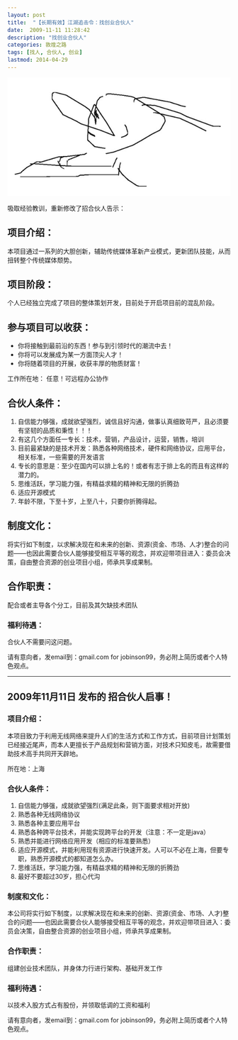 ```yaml
---
layout: post
title:  "【长期有效】江湖追击令：找创业合伙人"
date:  2009-11-11 11:28:42
description: "找创业合伙人"
categories: 敦煌之路
tags: [找人, 合伙人, 创业]
lastmod: 2014-04-29
--- 
```


![手画头像](/static/images/手画头像.jpg)

吸取经验教训，重新修改了招合伙人告示：

## 项目介绍： ##

本项目通过一系列的大胆创新，辅助传统媒体革新产业模式，更新团队技能，从而扭转整个传统媒体颓势。

## 项目阶段： ##

个人已经独立完成了项目的整体策划开发，目前处于开启项目前的混乱阶段。

## 参与项目可以收获： ##

+ 你将接触到最前沿的东西！参与到引领时代的潮流中去！
+ 你将可以发展成为某一方面顶尖人才！
+ 你将随着项目的开展，收获丰厚的物质财富！

工作所在地：
任意！可远程办公协作

## 合伙人条件： ##

1. 自信能力够强，成就欲望强烈，诚信且好沟通，做事认真细致苛严，且必须要有坚韧的品质和秉性！！！
2. 有这几个方面任一专长：技术，营销，产品设计，运营，销售，培训
3. 目前最紧缺的是技术开发：熟悉各种网络技术，硬件和网络协议，应用平台，相关标准，一些需要的开发语言
4. 专长的意思是：至少在国内可以排上名的！或者有志于排上名的而且有这样的潜力的。
5. 思维活跃，学习能力强，有精益求精的精神和无限的折腾劲
6. 适应开源模式
7. 年龄不限，下至十岁，上至八十，只要你折腾得起。

## 制度文化： ##

将实行如下制度，以求解决现在和未来的创新、资源(资金、市场、人才)整合的问题——也因此需要合伙人能够接受相互平等的观念，并欢迎带项目进入：委员会决策，自由整合资源的创业项目小组，师承共享成果制。

## 合作职责： ##

配合或者主导各个分工，目前及其欠缺技术团队

### 福利待遇： ###

合伙人不需要问这问题。

请有意向者，发email到：gmail.com for jobinson99，务必附上简历或者个人特色观点。

-------------------------------------------------------------------------------

## 2009年11月11日 发布的 招合伙人启事！ ##

### 项目介绍： ###

本项目致力于利用无线网络来提升人们的生活方式和工作方式，目前项目计划策划已经接近尾声，而本人更擅长于产品规划和营销方面，对技术只知皮毛，故需要借助技术高手共同开天辟地。

所在地：上海

### 合伙人条件： ###

1. 自信能力够强，成就欲望强烈(满足此条，则下面要求相对开放)
2. 熟悉各种无线网络协议
3. 熟悉各种主要应用平台
4. 熟悉各种跨平台技术，并能实现跨平台的开发（注意：不一定是java）
5. 熟悉并能进行网络应用开发（相应的标准要熟悉）
6. 适应开源模式，并能利用现有资源进行快速开发。人可以不必在上海，但要专职，熟悉开源模式的都知道怎么办。
7. 思维活跃，学习能力强，有精益求精的精神和无限的折腾劲
8. 最好不要超过30岁，担心代沟

### 制度和文化： ###

本公司将实行如下制度，以求解决现在和未来的创新、资源(资金、市场、人才)整合的问题——也因此需要合伙人能够接受相互平等的观念，并欢迎带项目进入：委员会决策，自由整合资源的创业项目小组，师承共享成果制。

### 合作职责： ###

组建创业技术团队，并身体力行进行架构、基础开发工作

### 福利待遇： ###

以技术入股方式占有股份，并领取低调的工资和福利

请有意向者，发email到：gmail.com for jobinson99，务必附上简历或者个人特色观点。

